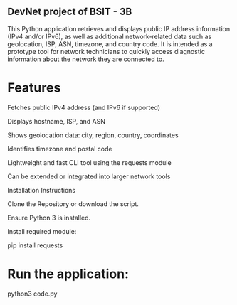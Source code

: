 ## DevNet project of BSIT - 3B

This Python application retrieves and displays public IP address information (IPv4 and/or IPv6), as well as additional network-related data such as geolocation, ISP, ASN, timezone, and country code. It is intended as a prototype tool for network technicians to quickly access diagnostic information about the network they are connected to.

# Features

Fetches public IPv4 address (and IPv6 if supported)

Displays hostname, ISP, and ASN

Shows geolocation data: city, region, country, coordinates

Identifies timezone and postal code

Lightweight and fast CLI tool using the requests module

Can be extended or integrated into larger network tools

Installation Instructions

Clone the Repository or download the script.

Ensure Python 3 is installed.

Install required module:

pip install requests


# Run the application:

python3 code.py
